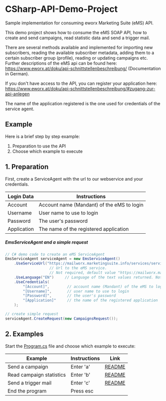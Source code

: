 ﻿# CSharp-API-Demo-Project
Sample implementation for consuming eworx Marketing Suite (eMS) API.

This demo project shows how to consume the eMS SOAP API, how to create and send campaigns, read statistic data and send a trigger mail.

There are several methods available and implemented for importing new subscribers, reading the available subscriber metadata, adding them to a certain subscriber group (profile), reading or updating campaigns etc.
Further descriptions of the eMS api can be found here: https://www.eworx.at/doku/api-schnittstellenbeschreibung/ (Documentation in German).

If you don't have access to the API, you can register your application here: https://www.eworx.at/doku/api-schnittstellenbeschreibung/#zugang-zur-api-anlegen

The name of the application registered is the one used for credentials of the service agent.

## Example

Here is a brief step by step example:

1. Preparation to use the API
2. Choose which example to execute

## 1. Preparation

First, create a ServiceAgent with the url to our webservice and your credentials.

| Login Data    | Instructions                                           |
|---------------|--------------------------------------------------------|
| Account       | Account name (Mandant) of the eMS to login             |
| Username      | User name to use to login                              |
| Password      | The user's password                                    |
| Application   | The name of the registered application                 |

##### EmsServiceAgent and a simple request
```cs
// C# demo code to create an eMS ServiceAgent
EmsServiceAgent serviceAgent = new EmsServiceAgent()
    .UseServiceUrl("https://mailworx.marketingsuite.info/services/serviceagent.asmx")
                    // Url to the eMS service.
                    // Not required, default value "https://mailworx.marketingsuite.info/services/serviceagent.asmx"
    .UseLanguage("EN")     // Language of the text values ​​returned. Not required, default value is "EN"
    .UseCredentials(
        "[Account]",        // account name (Mandant) of the eMS to login
        "[Username]",       // user name to use to login
        "[Password]",       // the user's password
        "[Application]"     // the name of the registered application
    );

// create simple request
serviceAgent.CreateRequest(new CampaignsRequest());
```

## 2. Examples

Start the [Program.cs](Program.cs) file and choose which example to execute:

| Example                  | Instructions                                | Link                                                 |
|--------------------------|---------------------------------------------|------------------------------------------------------|
| Send a campaign          | Enter 'a'                                   | [README](./Examples/SendCampaign/)          |
| Read campaign statistics | Enter 'b'                                   | [README](./Examples/ReadCampaignStatistic/) |
| Send a trigger mail      | Enter 'c'                                   | [README](./Examples/SendTriggerMail/)       |
| End the program          | Press esc                                   |                                                      |
